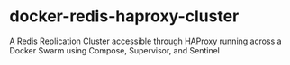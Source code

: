 # docker-redis-haproxy-cluster
A Redis Replication Cluster accessible through HAProxy running across a Docker Swarm using Compose, Supervisor, and Sentinel

